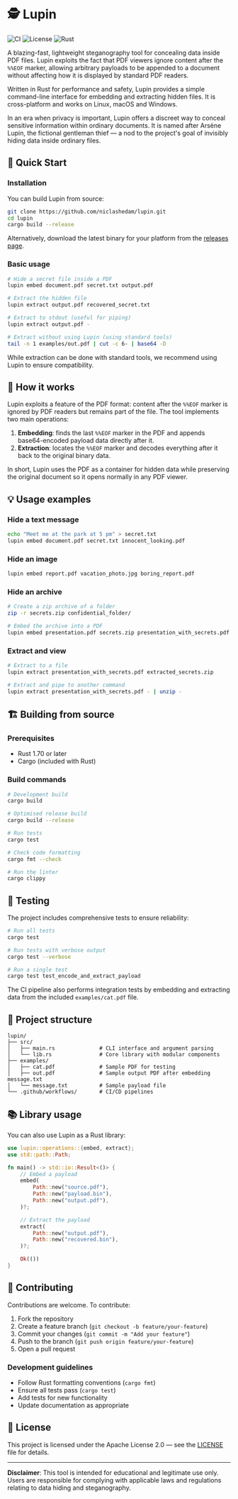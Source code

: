 # 🕵️ Lupin

![CI](https://github.com/niclashedam/lupin/workflows/CI/badge.svg)
![License](https://img.shields.io/badge/license-Apache%202.0-blue.svg)
![Rust](https://img.shields.io/badge/rust-1.70%2B-orange.svg)

A blazing-fast, lightweight steganography tool for concealing data inside PDF files. Lupin exploits the fact that PDF viewers ignore content after the `%%EOF` marker, allowing arbitrary payloads to be appended to a document without affecting how it is displayed by standard PDF readers.

Written in Rust for performance and safety, Lupin provides a simple command-line interface for embedding and extracting hidden files. It is cross-platform and works on Linux, macOS and Windows.

In an era when privacy is important, Lupin offers a discreet way to conceal sensitive information within ordinary documents. It is named after Arsène Lupin, the fictional gentleman thief — a nod to the project's goal of invisibly hiding data inside ordinary files.

## 🚀 Quick Start

### Installation

You can build Lupin from source:

```bash
git clone https://github.com/niclashedam/lupin.git
cd lupin
cargo build --release
```

Alternatively, download the latest binary for your platform from the [releases page](https://github.com/niclashedam/lupin/releases).

### Basic usage

```bash
# Hide a secret file inside a PDF
lupin embed document.pdf secret.txt output.pdf

# Extract the hidden file
lupin extract output.pdf recovered_secret.txt

# Extract to stdout (useful for piping)
lupin extract output.pdf -

# Extract without using Lupin (using standard tools)
tail -n 1 examples/out.pdf | cut -c 6- | base64 -D
```

While extraction can be done with standard tools, we recommend using Lupin to ensure compatibility.

## 🔧 How it works

Lupin exploits a feature of the PDF format: content after the `%%EOF` marker is ignored by PDF readers but remains part of the file. The tool implements two main operations:

1. **Embedding**: finds the last `%%EOF` marker in the PDF and appends base64-encoded payload data directly after it.
2. **Extraction**: locates the `%%EOF` marker and decodes everything after it back to the original binary data.

In short, Lupin uses the PDF as a container for hidden data while preserving the original document so it opens normally in any PDF viewer.

## 💡 Usage examples

### Hide a text message

```bash
echo "Meet me at the park at 5 pm" > secret.txt
lupin embed document.pdf secret.txt innocent_looking.pdf
```

### Hide an image

```bash
lupin embed report.pdf vacation_photo.jpg boring_report.pdf
```

### Hide an archive

```bash
# Create a zip archive of a folder
zip -r secrets.zip confidential_folder/

# Embed the archive into a PDF
lupin embed presentation.pdf secrets.zip presentation_with_secrets.pdf
```

### Extract and view

```bash
# Extract to a file
lupin extract presentation_with_secrets.pdf extracted_secrets.zip

# Extract and pipe to another command
lupin extract presentation_with_secrets.pdf - | unzip -
```

## 🏗️ Building from source

### Prerequisites

- Rust 1.70 or later
- Cargo (included with Rust)

### Build commands

```bash
# Development build
cargo build

# Optimised release build
cargo build --release

# Run tests
cargo test

# Check code formatting
cargo fmt --check

# Run the linter
cargo clippy
```

## 🧪 Testing

The project includes comprehensive tests to ensure reliability:

```bash
# Run all tests
cargo test

# Run tests with verbose output
cargo test --verbose

# Run a single test
cargo test test_encode_and_extract_payload
```

The CI pipeline also performs integration tests by embedding and extracting data from the included `examples/cat.pdf` file.

## 📁 Project structure

```
lupin/
├── src/
│   ├── main.rs              # CLI interface and argument parsing
│   └── lib.rs               # Core library with modular components
├── examples/
│   ├── cat.pdf              # Sample PDF for testing
│   ├── out.pdf              # Sample output PDF after embedding message.txt
│   └── message.txt          # Sample payload file
└── .github/workflows/       # CI/CD pipelines
```

## 📚 Library usage

You can also use Lupin as a Rust library:

```rust
use lupin::operations::{embed, extract};
use std::path::Path;

fn main() -> std::io::Result<()> {
    // Embed a payload
    embed(
        Path::new("source.pdf"),
        Path::new("payload.bin"),
        Path::new("output.pdf"),
    )?;

    // Extract the payload
    extract(
        Path::new("output.pdf"),
        Path::new("recovered.bin"),
    )?;

    Ok(())
}
```

## 🤝 Contributing

Contributions are welcome. To contribute:

1. Fork the repository
2. Create a feature branch (`git checkout -b feature/your-feature`)
3. Commit your changes (`git commit -m "Add your feature"`)
4. Push to the branch (`git push origin feature/your-feature`)
5. Open a pull request

### Development guidelines

- Follow Rust formatting conventions (`cargo fmt`)
- Ensure all tests pass (`cargo test`)
- Add tests for new functionality
- Update documentation as appropriate

## 📜 License

This project is licensed under the Apache License 2.0 — see the [LICENSE](LICENSE) file for details.

---

**Disclaimer**: This tool is intended for educational and legitimate use only. Users are responsible for complying with applicable laws and regulations relating to data hiding and steganography.
